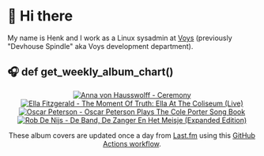 # 👋 Hi there

My name is Henk and I work as a Linux sysadmin at <a href="https://www.voys.co/about/">Voys</a> (previously "Devhouse Spindle" aka Voys development department).

## 🎧 def get_weekly_album_chart()
<!-- lastfm -->
<p align="center"><a href="https://www.last.fm/music/Anna+von+Hausswolff/Ceremony"><img src="https://lastfm.freetls.fastly.net/i/u/64s/68557a089f74462083d76ab28e06815a.jpg" title="Anna von Hausswolff - Ceremony"></a> <a href="https://www.last.fm/music/Ella+Fitzgerald/The+Moment+Of+Truth:+Ella+At+The+Coliseum+(Live)"><img src="https://lastfm.freetls.fastly.net/i/u/64s/6bb6dcbf09106f18a845e751b58f3e46.jpg" title="Ella Fitzgerald - The Moment Of Truth: Ella At The Coliseum (Live)"></a> <a href="https://www.last.fm/music/Oscar+Peterson/Oscar+Peterson+Plays+The+Cole+Porter+Song+Book"><img src="https://lastfm.freetls.fastly.net/i/u/64s/40508017eb4f4077934984c612acac0c.jpg" title="Oscar Peterson - Oscar Peterson Plays The Cole Porter Song Book"></a> <a href="https://www.last.fm/music/Rob+De+Nijs/De+Band,+De+Zanger+En+Het+Meisje+(Expanded+Edition)"><img src="https://lastfm.freetls.fastly.net/i/u/64s/ec294321a39a2d27e5bd629bb2a54c40.jpg" title="Rob De Nijs - De Band, De Zanger En Het Meisje (Expanded Edition)"></a> </p>

<p align="center">These album covers are updated once a day from <a href="https://www.last.fm/user/hbokh">Last.fm</a> using this <a href="https://github.com/marketplace/actions/lastfm-to-markdown">GitHub Actions workflow</a>.</p>
